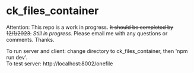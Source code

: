# ck_files_container
<p>
Attention: This repo is a work in progress. <strike>It should be completed by 12/1/2023.</strike> <i>Still in progress.</i> Please email me with any questions or comments. Thanks.  
</p>
To run server and client: change directory to ck_files_container, then 'npm run dev'.<br>
To test server: http://localhost:8002/onefile
